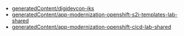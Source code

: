 * [generatedContent/digidevcon-iks](generatedContent/digidevcon-iks/README.md)
* [generatedContent/app-modernization-openshift-s2i-templates-lab-shared](generatedContent/app-modernization-openshift-s2i-templates-lab-shared/README.md)
* [generatedContent/app-modernization-openshift-cicd-lab-shared](generatedContent/app-modernization-openshift-cicd-lab-shared/README.md)
